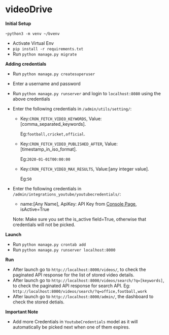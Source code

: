 # videoDrive

<b>Initial Setup</b>

 -`python3 -m venv ~/bvenv`
 - Activate Virtual Env
 - `pip install -r requirements.txt`
 - Run `python manage.py migrate`

<b>Adding credentials</b>

 - Run `python manage.py createsuperuser`
 - Enter a username and password
 - Run `python manage.py runserver` and login to `localhost:8080` using the above credentials
 - Enter the following credentials in `/admin/utils/setting/`:
    - Key:`CRON_FETCH_VIDEO_KEYWORDS`, Value:[comma_separated_keywords].
      
      Eg:`football,cricket,official`.
    - Key:`CRON_FETCH_VIDEO_PUBLISHED_AFTER`, Value:[timestamp_in_iso_format].
      
      Eg:`2020-01-01T00:00:00`
    - Key:`CRON_FETCH_VIDEO_MAX_RESULTS`, Value:[any integer value]. 
      
      Eg:`50`
      
 - Enter the following credentials in `/admin/integrations_youtube/youtubecredentials/`:
    
    - name:[Any Name], ApiKey: API Key from <a href='https://console.developers.google.com/apis/credentials'>Console Page</a>, isActive=True
 
    Note: Make sure you set the is_active field=True, otherwise that credentials will not be picked.  


<b>Launch</b>

 - Run `python manage.py crontab add`
 - Run `python manage.py runserver localhost:8000`


<b>Run</b>

 - After launch go to `http://localhost:8000/videos/`, to check the paginated API response for the list of stored video details.
 - After launch go to `http://localhost:8000/videos/search/?q=[keywords]`, to check the paginated API response for search API. Eg: `http://localhost:8000/videos/search/?q=office,football,work`
 - After launch go to `http://localhost:8000/admin/`, the dashboard to check the stored detials.


<b>Important Note</b>
 - Add more Credentials in `YoutubeCredentials` model as it will automatically be picked next when one of them expires.

